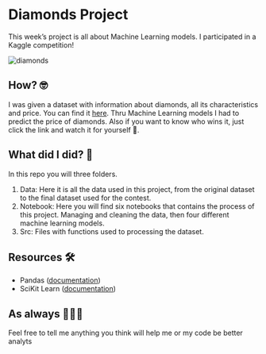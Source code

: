 # Diamonds Project

This week’s project is all about Machine Learning models.
I participated in a Kaggle competition! 

![diamonds](https://www.eastbaytimes.com/wp-content/uploads/2017/08/sjm-diamond-03-e1503689543504.jpg)

## How? 🤓

I was given a dataset with information about diamonds, all its characteristics and price. You can find it [here](https://www.kaggle.com/c/diamonds-datamad1020-rev).
Thru Machine Learning models I had to predict the price of diamonds. 
Also if you want to know who wins it, just click the link and watch it for yourself 👀.

## What did I did? 📝

In this repo you will three folders.
1. Data:
Here it is all the data used in this project, from the original dataset to the final dataset used for the contest. 
2. Notebook:
Here you will find six notebooks that contains the process of this project. 
Managing and cleaning the data, then four different machine learning models.
3. Src:
Files with functions used to processing the dataset.

## Resources 🛠

- Pandas ([documentation](https://pandas.pydata.org/docs/))
- SciKit Learn ([documentation](https://scikit-learn.org/stable/))


## As always 💁🏽‍♀️

Feel free to tell me anything you think will help me or my code be better analyts